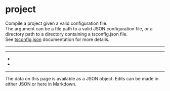 <!-- Important! Do not modify comment blocks. They are necessary for the transformer to work properly -->

<!-- title -->
# project

<!-- shortDescription -->
Compile a project given a valid configuration file.<br/>The argument can be a file path to a valid JSON configuration file, or a directory path to a directory containing a tsconfig.json file.<br/>See [tsconfig.json](./tsconfig.json.md) documentation for more details.

---

<!-- extendedDescription -->


---

<!-- references -->
- []()
- []()
---

<!-- footer -->
The data on this page is available as a JSON object. Edits can be made in either JSON or here in Markdown.
